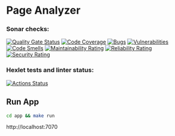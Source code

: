 # Page Analyzer

### Sonar checks:
[![Quality Gate Status](https://sonarcloud.io/api/project_badges/measure?project=DaniilKornilov_java-project-72&branch=main&metric=alert_status)](https://sonarcloud.io/summary/overall?id=DaniilKornilov_java-project-72&branch=main)
[![Code Coverage](https://sonarcloud.io/api/project_badges/measure?project=DaniilKornilov_java-project-72&branch=main&metric=coverage)](https://sonarcloud.io/summary/overall?id=DaniilKornilov_java-project-72&branch=main)
[![Bugs](https://sonarcloud.io/api/project_badges/measure?project=DaniilKornilov_java-project-72&branch=main&metric=bugs)](https://sonarcloud.io/summary/overall?id=DaniilKornilov_java-project-72&branch=main)
[![Vulnerabilities](https://sonarcloud.io/api/project_badges/measure?project=DaniilKornilov_java-project-72&branch=main&metric=vulnerabilities)](https://sonarcloud.io/summary/overall?id=DaniilKornilov_java-project-72&branch=main)
[![Code Smells](https://sonarcloud.io/api/project_badges/measure?project=DaniilKornilov_java-project-72&branch=main&metric=code_smells)](https://sonarcloud.io/summary/overall?id=DaniilKornilov_java-project-72&branch=main)
[![Maintainability Rating](https://sonarcloud.io/api/project_badges/measure?project=DaniilKornilov_java-project-72&branch=main&metric=sqale_rating)](https://sonarcloud.io/summary/overall?id=DaniilKornilov_java-project-72&branch=main)
[![Reliability Rating](https://sonarcloud.io/api/project_badges/measure?project=DaniilKornilov_java-project-72&branch=main&metric=reliability_rating)](https://sonarcloud.io/summary/overall?id=DaniilKornilov_java-project-72&branch=main)
[![Security Rating](https://sonarcloud.io/api/project_badges/measure?project=DaniilKornilov_java-project-72&branch=main&metric=security_rating)](https://sonarcloud.io/summary/overall?id=DaniilKornilov_java-project-72&branch=main)

### Hexlet tests and linter status:
[![Actions Status](https://github.com/DaniilKornilov/java-project-72/actions/workflows/hexlet-check.yml/badge.svg)](https://github.com/DaniilKornilov/java-project-72/actions)

## Run App
```bash
cd app && make run
```

http://localhost:7070
